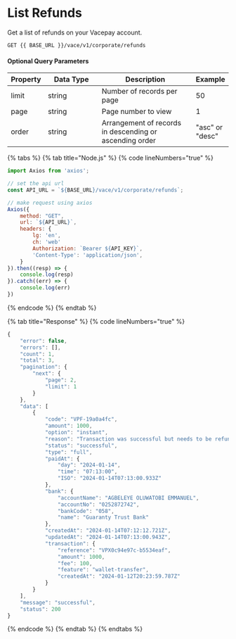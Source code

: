 # List Refunds

Get a list of refunds on your Vacepay account.&#x20;

```
GET {{ BASE_URL }}/vace/v1/corporate/refunds
```

#### Optional Query Parameters

<table><thead><tr><th>Property</th><th width="158">Data Type</th><th width="279">Description</th><th>Example</th></tr></thead><tbody><tr><td>limit</td><td>string</td><td>Number of records per page</td><td>50</td></tr><tr><td>page</td><td>string</td><td>Page number to view</td><td>1</td></tr><tr><td>order</td><td>string</td><td>Arrangement of records in descending or ascending order</td><td>"asc" or "desc"</td></tr></tbody></table>

{% tabs %}
{% tab title="Node.js" %}
{% code lineNumbers="true" %}
```javascript
import Axios from 'axios';

// set the api url
const API_URL = `${BASE_URL}/vace/v1/corporate/refunds`;

// make request using axios
Axios({
    method: "GET",
    url: `${API_URL}`,
    headers: {
        lg: 'en',
        ch: 'web'
        Authorization: `Bearer ${API_KEY}`,
        'Content-Type': 'application/json',
    }
}).then((resp) => {
    console.log(resp)
}).catch((err) => {
    console.log(err)
})
```
{% endcode %}
{% endtab %}

{% tab title="Response" %}
{% code lineNumbers="true" %}
```javascript
{
    "error": false,
    "errors": [],
    "count": 1,
    "total": 3,
    "pagination": {
        "next": {
            "page": 2,
            "limit": 1
        }
    },
    "data": [
        {
            "code": "VPF-19a0a4fc",
            "amount": 1000,
            "option": "instant",
            "reason": "Transaction was successful but needs to be refunded",
            "status": "successful",
            "type": "full",
            "paidAt": {
                "day": "2024-01-14",
                "time": "07:13:00",
                "ISO": "2024-01-14T07:13:00.933Z"
            },
            "bank": {
                "accountName": "AGBELEYE OLUWATOBI EMMANUEL",
                "accountNo": "0252872742",
                "bankCode": "058",
                "name": "Guaranty Trust Bank"
            },
            "createdAt": "2024-01-14T07:12:12.721Z",
            "updatedAt": "2024-01-14T07:13:00.943Z",
            "transaction": {
                "reference": "VPX0c94e97c-b5534eaf",
                "amount": 1000,
                "fee": 100,
                "feature": "wallet-transfer",
                "createdAt": "2024-01-12T20:23:59.787Z"
            }
        }
    ],
    "message": "successful",
    "status": 200
}
```
{% endcode %}
{% endtab %}
{% endtabs %}
